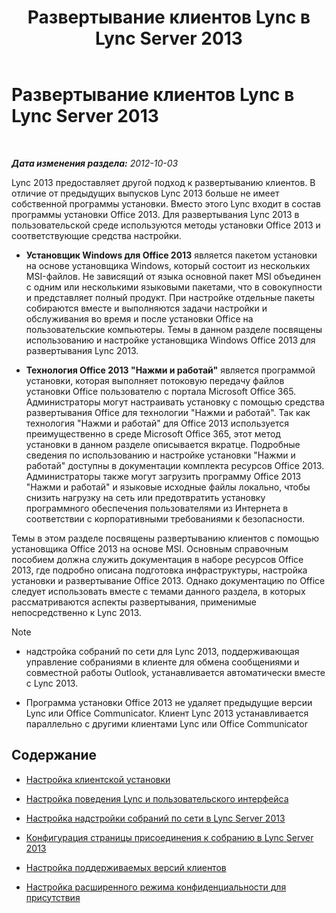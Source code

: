 ﻿---
title: Развертывание клиентов Lync в Lync Server 2013
TOCTitle: Развертывание клиентов Lync в Lync Server 2013
ms:assetid: 3d10abf2-d484-4fa0-8f10-4a5f9dfba4f5
ms:mtpsurl: https://technet.microsoft.com/ru-ru/library/JJ204827(v=OCS.15)
ms:contentKeyID: 49309514
ms.date: 05/19/2016
mtps_version: v=OCS.15
ms.translationtype: HT
---

# Развертывание клиентов Lync в Lync Server 2013

 

_**Дата изменения раздела:** 2012-10-03_

Lync 2013 предоставляет другой подход к развертыванию клиентов. В отличие от предыдущих выпусков Lync 2013 больше не имеет собственной программы установки. Вместо этого Lync входит в состав программы установки Office 2013. Для развертывания Lync 2013 в пользовательской среде используются методы установки Office 2013 и соответствующие средства настройки.

  - **Установщик Windows для Office 2013** является пакетом установки на основе установщика Windows, который состоит из нескольких MSI-файлов. Не зависящий от языка основной пакет MSI объединен с одним или несколькими языковыми пакетами, что в совокупности и представляет полный продукт. При настройке отдельные пакеты собираются вместе и выполняются задачи настройки и обслуживания во время и после установки Office на пользовательские компьютеры. Темы в данном разделе посвящены использованию и настройке установщика Windows Office 2013 для развертывания Lync 2013.

  - **Технология Office 2013 "Нажми и работай"** является программой установки, которая выполняет потоковую передачу файлов установки Office пользователю с портала Microsoft Office 365. Администраторы могут настраивать установку с помощью средства развертывания Office для технологии "Нажми и работай". Так как технология "Нажми и работай" для Office 2013 используется преимущественно в среде Microsoft Office 365, этот метод установки в данном разделе описывается вкратце. Подробные сведения по использованию и настройке установки "Нажми и работай" доступны в документации комплекта ресурсов Office 2013. Администраторы также могут загрузить программу Office 2013 "Нажми и работай" и языковые исходные файлы локально, чтобы снизить нагрузку на сеть или предотвратить установку программного обеспечения пользователями из Интернета в соответствии с корпоративными требованиями к безопасности.

Темы в этом разделе посвящены развертыванию клиентов с помощью установщика Office 2013 на основе MSI. Основным справочным пособием должна служить документация в наборе ресурсов Office 2013, где подробно описана подготовка инфраструктуры, настройка установки и развертывание Office 2013. Однако документацию по Office следует использовать вместе с темами данного раздела, в которых рассматриваются аспекты развертывания, применимые непосредственно к Lync 2013.

> [!note]  
> <ul>
> 
> <li><p>надстройка собраний по сети для Lync 2013, поддерживающая управление собраниями в клиенте для обмена сообщениями и совместной работы Outlook, устанавливается автоматически вместе с Lync 2013.</p></li>
> 
> 
> <li><p>Программа установки Office 2013 не удаляет предыдущие версии Lync или Office Communicator. Клиент Lync 2013 устанавливается параллельно с другими клиентами Lync или Office Communicator</p></li></ul>


## Содержание

  - [Настройка клиентской установки](lync-server-2013-customizing-client-installation.md)

  - [Настройка поведения Lync и пользовательского интерфейса](lync-server-2013-customizing-lync-behavior-and-the-user-interface.md)

  - [Настройка надстройки собраний по сети в Lync Server 2013](lync-server-2013-customizing-the-online-meeting-add-in.md)

  - [Конфигурация страницы присоединения к собранию в Lync Server 2013](lync-server-2013-configuring-the-meeting-join-page.md)

  - [Настройка поддерживаемых версий клиентов](lync-server-2013-configuring-supported-client-versions.md)

  - [Настройка расширенного режима конфиденциальности для присутствия](lync-server-2013-configuring-enhanced-presence-privacy-mode.md)


